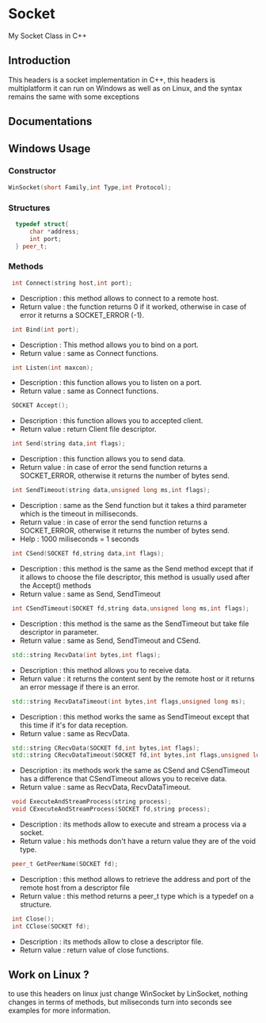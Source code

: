 # Socket
My Socket Class in C++

## Introduction
This headers is a socket implementation in C++, this headers is multiplatform it can run on Windows as well as on Linux, and the syntax remains the same with some exceptions

## Documentations

  ## Windows Usage
    
   ### Constructor
   ```cpp
   WinSocket(short Family,int Type,int Protocol);
   ```
   
   ### Structures
  ```cpp
    typedef struct{
        char *address;
        int port;
    } peer_t;
   ```
   ### Methods
   ```cpp
    int Connect(string host,int port);
   ```
   - Description : this method allows to connect to a remote host.
   - Return value : the function returns 0 if it worked, otherwise in case of error it returns a SOCKET_ERROR (-1).
   ```cpp
    int Bind(int port);
   ```
   - Description : This method allows you to bind on a port.
   - Return value : same as Connect functions.
   ```cpp
    int Listen(int maxcon);
   ```
   - Description : this function allows you to listen on a port.
   - Return value : same as Connect functions.
   ```cpp
    SOCKET Accept();
   ```
   - Description : this function allows you to accepted client.
   - Return value : return Client file descriptor.
   ```cpp
    int Send(string data,int flags);
   ```
   - Description : this function allows you to send data.
   - Return value : in case of error the send function returns a SOCKET_ERROR, otherwise it returns the number of bytes send.
   
   ```cpp
    int SendTimeout(string data,unsigned long ms,int flags);
   ```
   - Description : same as the Send function but it takes a third parameter which is the timeout in milliseconds.
   - Return value : in case of error the send function returns a SOCKET_ERROR, otherwise it returns the number of bytes send.
   - Help : 1000 miliseconds = 1 seconds
   
   ```cpp
    int CSend(SOCKET fd,string data,int flags);
   ```
   - Description : this method is the same as the Send method except that if it allows to choose the file descriptor, this method is usually used after the Accept() methods
   - Return value : same as Send, SendTimeout
   
   ```cpp
    int CSendTimeout(SOCKET fd,string data,unsigned long ms,int flags);
   ```
   - Description : this method is the same as the SendTimeout but take file descriptor in parameter.
   - Return value : same as Send, SendTimeout and CSend.
   
   ```cpp
    std::string RecvData(int bytes,int flags);
   ```
   - Description : this method allows you to receive data.
   - Return value : it returns the content sent by the remote host or it returns an error message if there is an error.
   ```cpp
    std::string RecvDataTimeout(int bytes,int flags,unsigned long ms);
   ```
   - Description : this method works the same as SendTimeout except that this time if it's for data reception.
   - Return value : same as RecvData.
   ```cpp 
    std::string CRecvData(SOCKET fd,int bytes,int flags);
    std::string CRecvDataTimeout(SOCKET fd,int bytes,int flags,unsigned long ms);
   ```
   - Description : its methods work the same as CSend and CSendTimeout has a difference that CSendTimeout allows you to receive data.
   - Return value : same as RecvData, RecvDataTimeout.
   ```cpp
    void ExecuteAndStreamProcess(string process);
    void CExecuteAndStreamProcess(SOCKET fd,string process);
   ```
   - Description : its methods allow to execute and stream a process via a socket.
   - Return value : his methods don't have a return value they are of the void type.
   ```cpp
    peer_t GetPeerName(SOCKET fd);
   ```
   - Description : this method allows to retrieve the address and port of the remote host from a descriptor file
   - Return value : this method returns a peer_t type which is a typedef on a structure.
   ```cpp
    int Close();
    int CClose(SOCKET fd);
   ```
   - Description : its methods allow to close a descriptor file.
   - Return value : return value of close functions.
 
## Work on Linux ?
  to use this headers on linux just change WinSocket by LinSocket, nothing changes in terms of methods, but miliseconds turn into seconds
  see examples for more information.
  
    
   
   
   
